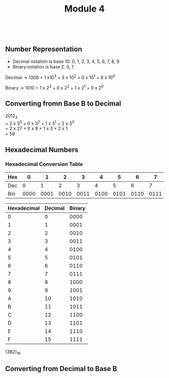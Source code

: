 <div align="center">
  <h1>Module 4</h1>
  <br><br><br>
</div>      

## Number Representation
- Decimal notation is base 10: 0, 1, 2, 3, 4, 5, 6, 7, 8, 9
- Binary notation is base 2: 0, 1

Decimal →
1308 = 1
x10<sup>3</sup> + 3 x 10<sup>2</sup> + 0 x 10<sup>1</sup> + 8 x 10<sup>0</sup>

Binary →
1010 = 1 x 2<sup>3</sup> + 0 x 2<sup>2</sup> + 1 x 2<sup>1</sup> + 0 x 2<sup>0</sup>


## Converting fromn Base B to Decimal
2012<sub>3</sub> <br> 
= 2 x 3<sup>3</sup> + 0 x 3<sup>2</sup> + 1 x 3<sup>1</sup> + 2 x 3<sup>0</sup> <br> = 2 x 27 + 0 x 9 + 1 x 3 + 2 x 1 <br> = 59

## Hexadecimal Numbers

### Hexadecimal Conversion Table
|Hex | 0 | 1 | 2 | 3 | 4 | 5 | 6 | 7 | 8 | 9 | A  | B  | C  | D  | E  | F  |
|----|---|---|---|---|---|---|---|---|---|---|----|----|----|----|----|----|
|Dec | 0 | 1 | 2 | 3 | 4 | 5 | 6 | 7 | 8 | 9 | 10 | 11 | 12 | 13 | 14 | 15 |
|Bin | 0000 | 0001 | 0010 | 0011 | 0100 | 0101 | 0110 | 0111 | 1000 | 1001 | 1010 | 1011 | 1100 | 1101 | 1110 | 1111 |

| Hexadecimal | Decimal | Binary   |
|------------|---------|----------|
| 0          | 0       | 0000     |
| 1          | 1       | 0001     |
| 2          | 2       | 0010     |
| 3          | 3       | 0011     |
| 4          | 4       | 0100     |
| 5          | 5       | 0101     |
| 6          | 6       | 0110     |
| 7          | 7       | 0111     |
| 8          | 8       | 1000     |
| 9          | 9       | 1001     |
| A          | 10      | 1010     |
| B          | 11      | 1011     |
| C          | 12      | 1100     |
| D          | 13      | 1101     |
| E          | 14      | 1110     |
| F          | 15      | 1111     |

(3B2)<sub>16</sub> <br>

## Converting from Decimal to Base B

